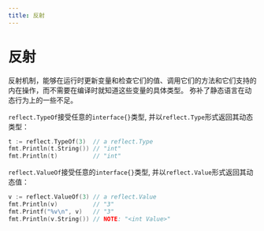 ```yaml
---
title: 反射
---
```


# 反射

反射机制，能够在运行时更新变量和检查它们的值、调用它们的方法和它们支持的内在操作，而不需要在编译时就知道这些变量的具体类型。
弥补了静态语言在动态行为上的一些不足。

`reflect.TypeOf`接受任意的`interface{}`类型, 并以`reflect.Type`形式返回其动态类型：
```go
t := reflect.TypeOf(3)  // a reflect.Type
fmt.Println(t.String()) // "int"
fmt.Println(t)          // "int"
```

`reflect.ValueOf`接受任意的`interface{}`类型, 并以`reflect.Value`形式返回其动态值：
```go
v := reflect.ValueOf(3) // a reflect.Value
fmt.Println(v)          // "3"
fmt.Printf("%v\n", v)   // "3"
fmt.Println(v.String()) // NOTE: "<int Value>"
```